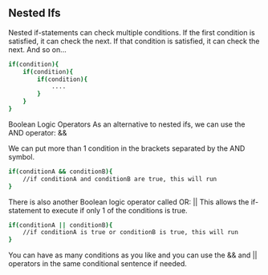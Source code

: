 ## Nested Ifs
Nested if-statements can check multiple conditions. If the first condition is satisfied, it can check the next. If that condition is satisfied, it can check the next. And so on...
```bash
if(condition){
	if(condition){
 		if(condition){
   			....
		}
	}
}
```
Boolean Logic Operators
As an alternative to nested ifs, we can use the AND operator: &&

We can put more than 1 condition in the brackets separated by the AND symbol.
```bash
if(conditionA && conditionB){
	//if conditionA and conditionB are true, this will run
}
```
There is also another Boolean logic operator called OR: || This allows the if-statement to execute if only 1 of the conditions is true.
```bash
if(conditionA || conditionB){
	//if conditionA is true or conditionB is true, this will run
}
```
You can have as many conditions as you like and you can use the && and || operators in the same conditional sentence if needed.
